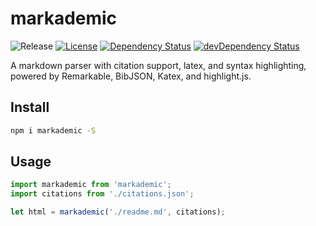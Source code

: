 # markademic

![Release][release-img]
[![License][license-img]][license-url]
[![Dependency Status][david-img]][david-url]
[![devDependency Status][david-dev-img]][david-dev-url]

A markdown parser with citation support, latex, and syntax highlighting, powered by Remarkable, BibJSON, Katex, and highlight.js.

## Install

```bash
npm i markademic -S
```

## Usage

```js
import markademic from 'markademic';
import citations from './citations.json';

let html = markademic('./readme.md', citations);
```

[cover-img]: assets/cover.gif
[cover-url]: http://codepen.io/alaingalvan/details/EgjbKP/
[release-img]: https://img.shields.io/badge/release-0.1.10-4dbfcc.svg?style=flat-square
[license-img]: http://img.shields.io/:license-mit-blue.svg?style=flat-square
[license-url]: https://opensource.org/licenses/MIT
[david-url]: https://david-dm.org/stelatech/markademic
[david-img]: https://david-dm.org/stelatech/markademic.svg?style=flat-square
[david-dev-url]: https://david-dm.org/stelatech/markademic#info=devDependencies
[david-dev-img]: https://david-dm.org/stelatech/markademic/dev-status.svg?style=flat-square
[travis-img]: https://img.shields.io/travis/stelatech/markademic.svg?style=flat-square
[travis-url]:https://travis-ci.org/stelatech/markademic
[codecov-img]:https://img.shields.io/codecov/c/github/stelatech/markademic.svg?style=flat-square
[codecov-url]: https://codecov.io/gh/stelatech/markademic
[npm-img]: https://img.shields.io/npm/v/markademic.svg?style=flat-square
[npm-url]: http://npm.im/markademic
[npm-download-img]: https://img.shields.io/npm/dm/markademic.svg?style=flat-square
